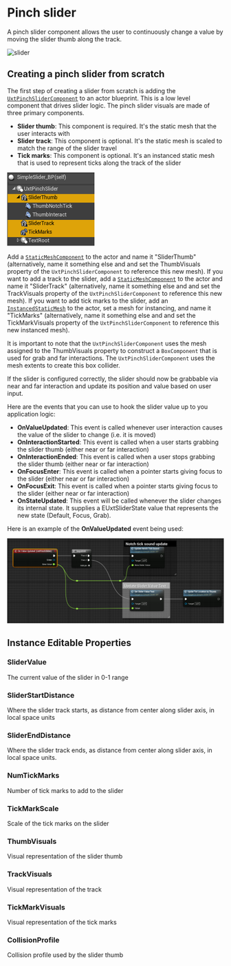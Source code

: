 # Pinch slider

A pinch slider component allows the user to continuously change a value by moving the slider thumb along the track.

![slider](Images/slider.gif)

## Creating a pinch slider from scratch

The first step of creating a slider from scratch is adding the [`UxtPinchSliderComponent`](xref:_u_uxt_pinch_slider_component) to an actor blueprint. This is a low level component that drives slider logic. The pinch slider visuals are made of three primary components.
- **Slider thumb**: This component is required. It's the static mesh that the user interacts with
- **Slider track**: This component is optional. It's the static mesh is scaled to match the range of the slider travel
- **Tick marks**: This component is optional. It's an instanced static mesh that is used to represent ticks along the track of the slider

![UxtPinchSliderComponent](Images/UxtPinchSliderComponent.png)

Add a [`StaticMeshComponent`](https://docs.unrealengine.com/en-US/Engine/Components/StaticMesh/index.html) to the actor and name it "SliderThumb" (alternatively, name it something else and and set the ThumbVisuals property of the `UxtPinchSliderComponent` to reference this new mesh). If you want to add a track to the slider, add a [`StaticMeshComponent`](https://docs.unrealengine.com/en-US/Engine/Components/StaticMesh/index.html) to the actor and name it "SliderTrack" (alternatively, name it something else and and set the TrackVisuals property of the `UxtPinchSliderComponent` to reference this new mesh). If you want to add tick marks to the slider, add an [`InstancedStaticMesh`](https://docs.unrealengine.com/en-US/BlueprintAPI/Components/InstancedStaticMesh/index.html) to the actor, set a mesh for instancing, and name it "TickMarks" (alternatively, name it something else and and set the TickMarkVisuals property of the `UxtPinchSliderComponent` to reference this new instanced mesh).

It is important to note that the `UxtPinchSliderComponent` uses the mesh assigned to the ThumbVisuals property to construct a `BoxComponent` that is used for grab and far interactions. The `UxtPinchSliderComponent` uses the mesh extents to create this box collider.

If the slider is configured correctly, the slider should now be grabbable via near and far interaction and update its position and value based on user input.

Here are the events that you can use to hook the slider value up to you application logic:

- **OnValueUpdated**: This event is called whenever user interaction causes the value of the slider to change (i.e. it is moved)
- **OnInteractionStarted**: This event is called when a user starts grabbing the slider thumb (either near or far interaction)
- **OnInteractionEnded**: This event is called when a user stops grabbing the slider thumb (either near or far interaction)
- **OnFocusEnter**:  This event is called when a pointer starts giving focus to the slider (either near or far interaction)
- **OnFocusExit**: This event is called when a pointer starts giving focus to the slider (either near or far interaction)
- **OnStateUpdated**: This event will be called whenever the slider changes its internal state. It supplies a EUxtSliderState value that represents the new state (Default, Focus, Grab).

Here is an example of the **OnValueUpdated** event being used:

![OnValueUpdated](Images/OnValueUpdated.png)

## Instance Editable Properties

### SliderValue
The current value of the slider in 0-1 range 

### SliderStartDistance
Where the slider track starts, as distance from center along slider axis, in local space units

### SliderEndDistance
Where the slider track ends, as distance from center along slider axis, in local space units.

### NumTickMarks
Number of tick marks to add to the slider

### TickMarkScale
Scale of the tick marks on the slider

### ThumbVisuals
Visual representation of the slider thumb

### TrackVisuals
Visual representation of the track

### TickMarkVisuals
Visual representation of the tick marks

### CollisionProfile
Collision profile used by the slider thumb

